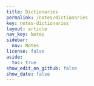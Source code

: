 ```yaml
---
title: Dictionaries
permalink: /notes/dictionaries
key: notes-dictionaries
layout: article
nav_key: Notes
sidebar:
  nav: Notes
license: false
aside:
  toc: true
show_edit_on_github: false
show_date: false
---
```

